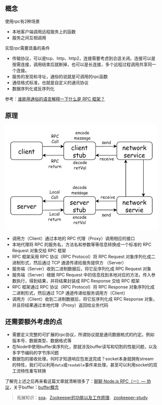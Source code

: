## 概念

使用rpc有2种场景

- 本地客户端调用远程服务上的函数
- 服务之间互相调用

实现rpc需要具备的条件

- 传输协议，可以是tcp、http、http2，连接需要考虑到合适关闭。连接可以是按需连接，调用结束后就断掉，也可以是长连接，多个远程过程调用共享同一个连接。
- 服务的发现和寻址，通俗的说就是可调用的rpc函数
- 通信格式标准，也就是自定义的通讯协议
- 数据序列化或反序列化

参考：[谁能用通俗的语言解释一下什么是 RPC 框架？](https://www.zhihu.com/question/25536695)

## 原理

![](../images/rpc.png)

- 调用方（Client）通过本地的 RPC 代理（Proxy）调用相应的接口
- 本地代理将 RPC 的服务名，方法名和参数等等信息转换成一个标准的 RPC Request 对象交给 RPC 框架
- RPC 框架采用 RPC 协议（RPC Protocol）将 RPC Request 对象序列化成二进制形式，然后通过 TCP 通道传递给服务提供方 （Server）
- 服务端（Server）收到二进制数据后，将它反序列化成 RPC Request 对象
- 服务端（Server）根据 RPC Request 中的信息找到本地对应的方法，传入参数执行，得到结果，并将结果封装成 RPC Response 交给 RPC 框架
- RPC 框架通过 RPC 协议（RPC Protocol）将 RPC Response 对象序列化成二进制形式，然后通过 TCP 通道传递给服务调用方（Client）
- 调用方（Client）收到二进制数据后，将它反序列化成 RPC Response 对象，并且将结果通过本地代理（Proxy）返回给业务代码

## 还需要额外考虑的点

- 需要定义完整的可扩展的rpc协议，所谓协议就是通讯数据格式的约定。例如版本号、数据类型、数据格式等
- 在Node中使用buffer来序列化，那就涉及buffer读写和切割的性能问题，以及多字节编码的字节序问题
- 数据包的接收处理，何时才知道响应包发送完成？socket本身就拥有stream的特性，我们可以利用`data`或`readable`事件来处理，甚至可以利用socket的双工流特性重写转换

了解完上述之后再来看这篇文章就清晰很多了：[聊聊 Node.js RPC（一）— 协议](https://www.yuque.com/egg/nodejs/dklip5)，关于buffer：[buffer概念](../基础模块/buffer.md)

> 拓展知识：[soa](https://zh.wikipedia.org/wiki/%E9%9D%A2%E5%90%91%E6%9C%8D%E5%8A%A1%E7%9A%84%E4%BD%93%E7%B3%BB%E7%BB%93%E6%9E%84)、[Zookeeper的功能以及工作原理](http://www.cnblogs.com/felixzh/p/5869212.html)、[zookeeper-study](https://github.com/wacxt/zookeeper-study)
